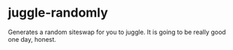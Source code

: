 # juggle-randomly

Generates a random siteswap for you to juggle.
It is going to be really good one day, honest.
